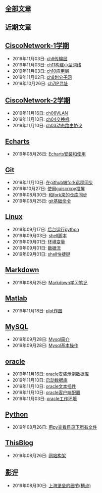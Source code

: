 ## [全部文章](./all_posts.md)  
## 近期文章  
## [CiscoNetwork-1学期](./source/CiscoNetwork-1学期/contents.md)  

  * 2019年11月03日: [ch9传输层](./source/CiscoNetwork-1学期/2019-11-03-ch9传输层.md)  
  * 2019年11月03日: [ch11构建小型网络](./source/CiscoNetwork-1学期/2019-11-03-ch11构建小型网络.md)  
  * 2019年11月03日: [ch10应用层](./source/CiscoNetwork-1学期/2019-11-03-ch10应用层.md)  
  * 2019年11月02日: [ch8划分子网](./source/CiscoNetwork-1学期/2019-11-02-ch8划分子网.md)  
  * 2019年10月26日: [ch7IP寻址](./source/CiscoNetwork-1学期/2019-10-26-ch7IP寻址.md)  

## [CiscoNetwork-2学期](./source/CiscoNetwork-2学期/contents.md)  

  * 2019年11月16日: [ch06VLAN](./source/CiscoNetwork-2学期/2019-11-16-ch06VLAN.md)  
  * 2019年11月10日: [ch04交换机](./source/CiscoNetwork-2学期/2019-11-10-ch04交换机.md)  
  * 2019年11月10日: [ch03动态路由协议](./source/CiscoNetwork-2学期/2019-11-10-ch03动态路由协议.md)  

## [Echarts](./source/Echarts/contents.md)  

  * 2019年08月26日: [Echarts安装和使用](./source/Echarts/2019-08-26-Echarts安装和使用.md)  

## [Git](./source/Git/contents.md)  

  * 2019年11月10日: [在github端fork远程同步](./source/Git/2019-11-10-在github端fork远程同步.md)  
  * 2019年10月27日: [使用guiscrcpy投屏](./source/Git/2019-10-27-使用guiscrcpy投屏.md)  
  * 2019年08月30日: [和fork来的仓库同步](./source/Git/2019-08-30-和fork来的仓库同步.md)  
  * 2019年08月25日: [git基础命令](./source/Git/2019-08-25-git基础命令.md)  

## [Linux](./source/Linux/contents.md)  

  * 2019年09月17日: [后台运行python](./source/Linux/2019-09-17-后台运行python.md)  
  * 2019年09月03日: [shell脚本](./source/Linux/2019-09-03-shell脚本.md)  
  * 2019年09月01日: [环境变量](./source/Linux/2019-09-01-环境变量.md)  
  * 2019年09月01日: [数据流](./source/Linux/2019-09-01-数据流.md)  
  * 2019年09月01日: [shell快捷键](./source/Linux/2019-09-01-shell快捷键.md)  

## [Markdown](./source/Markdown/contents.md)  

  * 2019年08月25日: [Markdown学习笔记](./source/Markdown/2019-08-25-Markdown学习笔记.md)  

## [Matlab](./source/Matlab/contents.md)  

  * 2019年11月18日: [plot作图](./source/Matlab/2019-11-18-plot作图.md)  

## [MySQL](./source/MySQL/contents.md)  

  * 2019年09月28日: [Mysql简介](./source/MySQL/2019-09-28-Mysql简介.md)  
  * 2019年09月28日: [Mysql基本操作](./source/MySQL/2019-09-28-Mysql基本操作.md)  

## [oracle](./source/oracle/contents.md)  

  * 2019年11月16日: [oracle安装示例数据库](./source/oracle/2019-11-16-oracle安装示例数据库.md)  
  * 2019年11月10日: [启动数据库](./source/oracle/2019-11-10-启动数据库.md)  
  * 2019年11月10日: [oracle文本插件](./source/oracle/2019-11-10-oracle文本插件.md)  
  * 2019年11月10日: [oracle客户端配置](./source/oracle/2019-11-10-oracle客户端配置.md)  
  * 2019年11月03日: [oracle工作环境](./source/oracle/2019-11-03-oracle工作环境.md)  

## [Python](./source/Python/contents.md)  

  * 2019年08月26日: [用py查看目录下所有文件](./source/Python/2019-08-26-用py查看目录下所有文件.md)  

## [ThisBlog](./source/ThisBlog/contents.md)  

  * 2019年08月26日: [网站构架](./source/ThisBlog/2019-08-26-网站构架.md)  

## [影评](./source/影评/contents.md)  

  * 2019年08月30日: [上海堡垒的细节(槽点)](./source/影评/2019-08-30-上海堡垒的细节(槽点).md)  

